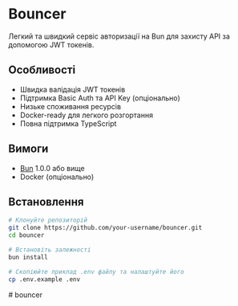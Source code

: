 # Bouncer

Легкий та швидкий сервіс авторизації на Bun для захисту API за допомогою JWT токенів.

## Особливості

- Швидка валідація JWT токенів
- Підтримка Basic Auth та API Key (опціонально)
- Низьке споживання ресурсів
- Docker-ready для легкого розгортання
- Повна підтримка TypeScript

## Вимоги

- [Bun](https://bun.sh/) 1.0.0 або вище
- Docker (опціонально)

## Встановлення

```bash
# Клонуйте репозиторій
git clone https://github.com/your-username/bouncer.git
cd bouncer

# Встановіть залежності
bun install

# Скопіюйте приклад .env файлу та налаштуйте його
cp .env.example .env
```
#   b o u n c e r  
 